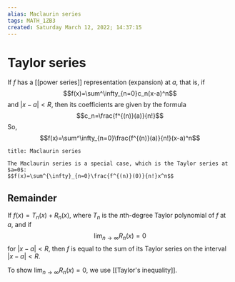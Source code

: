 ```yaml
---
alias: Maclaurin series
tags: MATH_1ZB3
created: Saturday March 12, 2022; 14:37:15 
---
```

# Taylor series
If $f$ has a [[power series]] representation (expansion) at $a$, that is, if 
$$f(x)=\sum^\infty_{n=0}c_n(x-a)^n$$ 
and $|x-a|<R$, then its coefficients are given by the formula 
$$c_n=\frac{f^{(n)}(a)}{n!}$$
So,
$$f(x)=\sum^\infty_{n=0}\frac{f^{(n)}(a)}{n!}(x-a)^n$$

```ad-note
title: Maclaurin series

The Maclaurin series is a special case, which is the Taylor series at $a=0$:
$$f(x)=\sum^{\infty}_{n=0}\frac{f^{(n)}(0)}{n!}x^n$$

```

## Remainder
If $f(x) = T_n(x)+R_n(x)$, where $T_n$ is the $n$th-degree Taylor polynomial of $f$ at $a$, and if 
$$\lim_{n \rightarrow \infty}R_n(x)=0$$
for $|x-a|<R$, then $f$ is equal to the sum of its Taylor series on the interval $|x - a|<R$. 

To show $\lim_{n \rightarrow \infty}R_n(x)=0$, we use [[Taylor's inequality]].